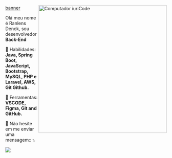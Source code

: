[banner](https://user-images.githubusercontent.com/53623249/92333475-26648200-f05c-11ea-8513-cc938c656f2a.png)
<img src="https://raw.githubusercontent.com/MicaelliMedeiros/micaellimedeiros/master/image/computer-illustration.png" min-width="400px" max-width="400px" width="400px" align="right" alt="Computador iuriCode">

<p align="left"> 
  Olá meu nome é Ranlens Denck, sou desenvolvedor <strong>Back-End</strong> 
</p>

<p align="left">
  💪 Habilidades: <strong>Java, Spring Boot, JavaScript, Bootstrap, MySQL, PHP e Laravel, AWS, Git Github.</strong>
</p>

<p align="left">
  💼 Ferramentas: <strong>VSCODE, Figma,  Git and GitHub.</strong>
</p>

<p align="left">
  💌 Não hesite em me enviar uma mensagem:: ⤵️
</p>

<p>
  
  <a href="https://www.linkedin.com/in/ranlens-denck-dev/" alt="Linkedin">
  <img src="https://img.shields.io/badge/-Linkedin-0e76a8?style=for-the-badge&logo=Linkedin&logoColor=white&link=https:https://www.linkedin.com/in/ranlens-denck-dev/" /></a>

</p>  
